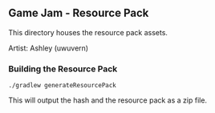## Game Jam - Resource Pack

This directory houses the resource pack assets.

Artist: Ashley (uwuvern)

### Building the Resource Pack
```shell
./gradlew generateResourcePack
```
This will output the hash and the resource pack as a zip file.